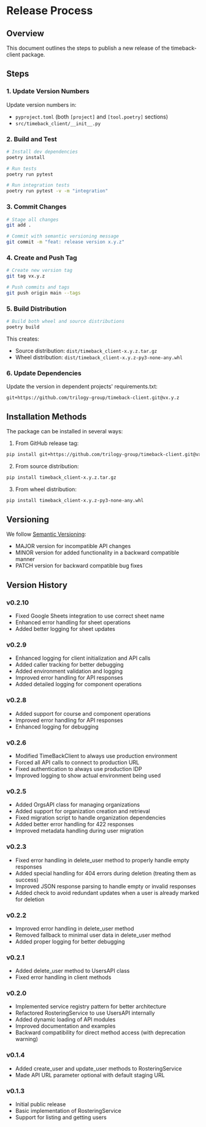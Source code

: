 # Release Process

## Overview
This document outlines the steps to publish a new release of the timeback-client package.

## Steps

### 1. Update Version Numbers
Update version numbers in:
- `pyproject.toml` (both `[project]` and `[tool.poetry]` sections)
- `src/timeback_client/__init__.py`

### 2. Build and Test
```bash
# Install dev dependencies
poetry install

# Run tests
poetry run pytest

# Run integration tests
poetry run pytest -v -m "integration"
```

### 3. Commit Changes
```bash
# Stage all changes
git add .

# Commit with semantic versioning message
git commit -m "feat: release version x.y.z"
```

### 4. Create and Push Tag
```bash
# Create new version tag
git tag vx.y.z

# Push commits and tags
git push origin main --tags
```

### 5. Build Distribution
```bash
# Build both wheel and source distributions
poetry build
```
This creates:
- Source distribution: `dist/timeback_client-x.y.z.tar.gz`
- Wheel distribution: `dist/timeback_client-x.y.z-py3-none-any.whl`

### 6. Update Dependencies
Update the version in dependent projects' requirements.txt:
```
git+https://github.com/trilogy-group/timeback-client.git@vx.y.z
```

## Installation Methods
The package can be installed in several ways:

1. From GitHub release tag:
```bash
pip install git+https://github.com/trilogy-group/timeback-client.git@vx.y.z
```

2. From source distribution:
```bash
pip install timeback_client-x.y.z.tar.gz
```

3. From wheel distribution:
```bash
pip install timeback_client-x.y.z-py3-none-any.whl
```

## Versioning
We follow [Semantic Versioning](https://semver.org/):
- MAJOR version for incompatible API changes
- MINOR version for added functionality in a backward compatible manner
- PATCH version for backward compatible bug fixes

## Version History

### v0.2.10
- Fixed Google Sheets integration to use correct sheet name
- Enhanced error handling for sheet operations
- Added better logging for sheet updates

### v0.2.9
- Enhanced logging for client initialization and API calls
- Added caller tracking for better debugging
- Added environment validation and logging
- Improved error handling for API responses
- Added detailed logging for component operations

### v0.2.8
- Added support for course and component operations
- Improved error handling for API responses
- Enhanced logging for debugging

### v0.2.6
- Modified TimeBackClient to always use production environment
- Forced all API calls to connect to production URL
- Fixed authentication to always use production IDP
- Improved logging to show actual environment being used

### v0.2.5
- Added OrgsAPI class for managing organizations
- Added support for organization creation and retrieval
- Fixed migration script to handle organization dependencies
- Added better error handling for 422 responses
- Improved metadata handling during user migration

### v0.2.3
- Fixed error handling in delete_user method to properly handle empty responses
- Added special handling for 404 errors during deletion (treating them as success)
- Improved JSON response parsing to handle empty or invalid responses
- Added check to avoid redundant updates when a user is already marked for deletion

### v0.2.2
- Improved error handling in delete_user method
- Removed fallback to minimal user data in delete_user method
- Added proper logging for better debugging

### v0.2.1
- Added delete_user method to UsersAPI class
- Fixed error handling in client methods

### v0.2.0
- Implemented service registry pattern for better architecture
- Refactored RosteringService to use UsersAPI internally
- Added dynamic loading of API modules
- Improved documentation and examples
- Backward compatibility for direct method access (with deprecation warning)

### v0.1.4
- Added create_user and update_user methods to RosteringService
- Made API URL parameter optional with default staging URL

### v0.1.3
- Initial public release
- Basic implementation of RosteringService
- Support for listing and getting users 